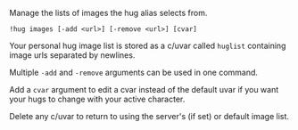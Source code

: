 Manage the lists of images the hug alias selects from.

```
!hug images [-add <url>] [-remove <url>] [cvar]
```

Your personal hug image list is stored as a c/uvar called `huglist` containing image urls separated by newlines.

Multiple `-add` and `-remove` arguments can be used in one command.

Add a `cvar` argument to edit a cvar instead of the default uvar if you want your hugs to change with your active character.

Delete any c/uvar to return to using the server's (if set) or default image list.